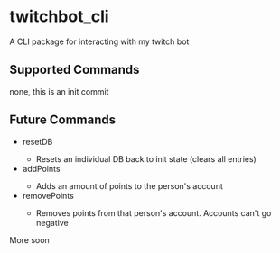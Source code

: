# twitchbot_cli
A CLI package for interacting with my twitch bot

## Supported Commands

none, this is an init commit

## Future Commands

 - resetDB <name>
   - Resets an individual DB back to init state (clears all entries)
 - addPoints <name or ID> <amount>
   - Adds an amount of points to the person's account
 - removePoints <name or ID> <amount>
   - Removes points from that person's account. Accounts can't go negative

More soon
